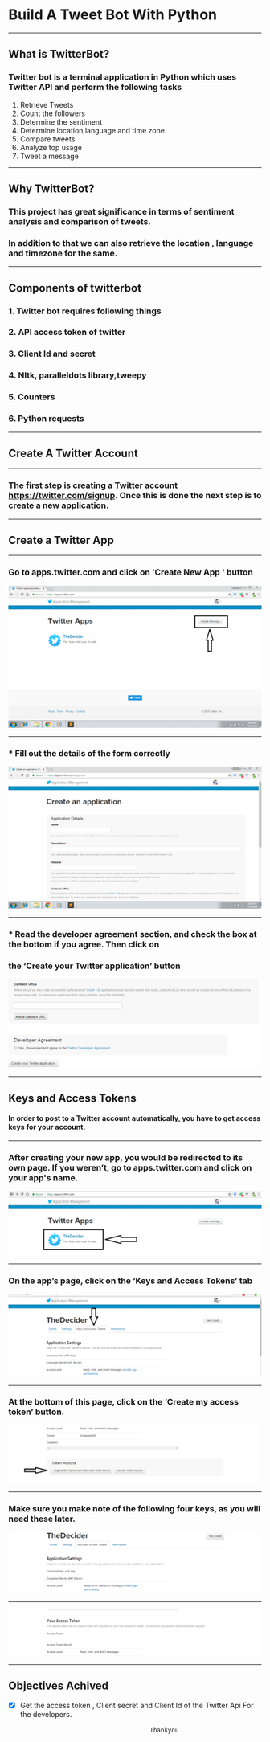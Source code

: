 #                               Build A Tweet Bot With Python
--------------------------------------------------------------------------------------------------------
## What is TwitterBot?
### Twitter bot is a terminal application in Python which uses Twitter API and perform the following tasks
1. Retrieve Tweets
2. Count the followers
3. Determine the sentiment
4. Determine location,language and time zone.
5. Compare tweets 
6. Analyze top usage 
7. Tweet a message 

------------------------------------------------------------------------------------------------------

## Why TwitterBot?
### This project has great significance in terms of sentiment analysis and comparison of tweets.
### In addition to that we can also retrieve the location , language and timezone for the same.

------------------------------------------------------------------------------------------------------
## Components of twitterbot
### 1. Twitter bot requires following things
### 2. API access token of twitter
### 3. Client Id and secret
### 4. Nltk, paralleldots library,tweepy
### 5. Counters
### 6. Python requests

-----------------------------------------------------------------------------------------------------

##  Create A Twitter Account
----------------------------------------------------------------------------------------------------

### The first step is creating a Twitter account https://twitter.com/signup. Once this is done the next step is to create a new application.

----------------------------------------------------------------------------------------------------

## Create a Twitter App
--------------------------------------------------------------------------------------------------
### Go to apps.twitter.com and click on 'Create New App ' button


![Image of create new app](images/start.PNG)

-----------------------------------------------------------------------------------------------
### * Fill out the details of the form correctly

![Image of create new app](images/start1.PNG)

-----------------------------------------------------------------------------------------------

### * Read the developer agreement section, and check the box at the bottom if you agree. Then click on 
### the ‘Create your Twitter application’ button

![Image of create new app](images/start2.PNG)

-----------------------------------------------------------------------------------------------
## Keys and Access Tokens

#### In order to post to a Twitter account automatically, you have to get access keys for your account.
-------------------------------------------------------------------------------------------------

###  After creating your new app, you would be redirected to its own page. If you weren’t, go to apps.twitter.com and click on your app's name.

![Image of create new app](images/appname.PNG)

----------------------------------------------------------------------------------------------
### On the app’s page, click on the ‘Keys and Access Tokens’ tab
![Image of create new app](images/key.PNG)

---------------------------------------------------------------------------------------------
### At the bottom of this page, click on the ‘Create my access token’ button.
![Image of create new app](images/click.PNG)

------------------------------------------------------------------------------------------------
### Make sure you make note of the following four keys, as you will need these later. 

![Image of create new app](images/Key1.PNG)

-------------------------------------------------------------------------------------

![Image of create new app](images/token.PNG)

---------------------------------------------------------------------------------


## Objectives  Achived

- [x] Get the access token , Client secret and Client Id of the Twitter Api For the developers.




                                          Thankyou                                                